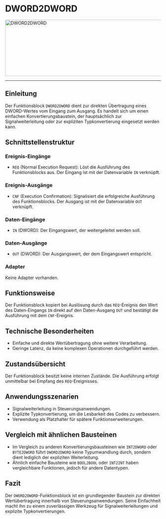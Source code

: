 # DWORD2DWORD

<img width="1197" height="182" alt="DWORD2DWORD" src="https://github.com/user-attachments/assets/454cadb1-37c4-40f8-bdcf-a4f1b96a6d87" />

* * * * * * * * * *
## Einleitung
Der Funktionsblock `DWORD2DWORD` dient zur direkten Übertragung eines DWORD-Wertes vom Eingang zum Ausgang. Es handelt sich um einen einfachen Konvertierungsbaustein, der hauptsächlich zur Signalweiterleitung oder zur expliziten Typkonvertierung eingesetzt werden kann.

## Schnittstellenstruktur

### **Ereignis-Eingänge**
- `REQ` (Normal Execution Request): Löst die Ausführung des Funktionsblocks aus. Der Eingang ist mit der Datenvariable `IN` verknüpft.

### **Ereignis-Ausgänge**
- `CNF` (Execution Confirmation): Signalisiert die erfolgreiche Ausführung des Funktionsblocks. Der Ausgang ist mit der Datenvariable `OUT` verknüpft.

### **Daten-Eingänge**
- `IN` (DWORD): Der Eingangswert, der weitergeleitet werden soll.

### **Daten-Ausgänge**
- `OUT` (DWORD): Der Ausgangswert, der dem Eingangswert entspricht.

### **Adapter**
Keine Adapter vorhanden.

## Funktionsweise
Der Funktionsblock kopiert bei Auslösung durch das `REQ`-Ereignis den Wert des Daten-Eingangs `IN` direkt auf den Daten-Ausgang `OUT` und bestätigt die Ausführung mit dem `CNF`-Ereignis.

## Technische Besonderheiten
- Einfache und direkte Wertübertragung ohne weitere Verarbeitung.
- Geringe Latenz, da keine komplexen Operationen durchgeführt werden.

## Zustandsübersicht
Der Funktionsblock besitzt keine internen Zustände. Die Ausführung erfolgt unmittelbar bei Empfang des `REQ`-Ereignisses.

## Anwendungsszenarien
- Signalweiterleitung in Steuerungsanwendungen.
- Explizite Typkonvertierung, um die Lesbarkeit des Codes zu verbessern.
- Verwendung als Platzhalter für spätere Funktionserweiterungen.

## Vergleich mit ähnlichen Bausteinen
- Im Vergleich zu anderen Konvertierungsbausteinen wie `INT2DWORD` oder `BYTE2DWORD` führt `DWORD2DWORD` keine Typumwandlung durch, sondern dient lediglich der expliziten Weiterleitung.
- Ähnlich einfache Bausteine wie `BOOL2BOOL` oder `INT2INT` haben vergleichbare Funktionen, jedoch für andere Datentypen.

## Fazit
Der `DWORD2DWORD`-Funktionsblock ist ein grundlegender Baustein zur direkten Wertübertragung innerhalb von Steuerungsanwendungen. Seine Einfachheit macht ihn zu einem zuverlässigen Werkzeug für Signalweiterleitungen und explizite Typkonvertierungen.
